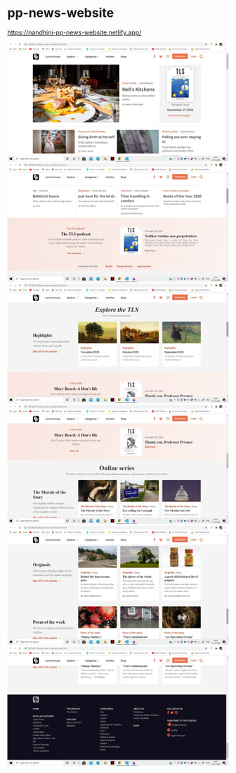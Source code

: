# pp-news-website

https://nandhini-pp-news-website.netlify.app/    

<p>
<img src="assest/desktop size-1.jpg">
<img src="assest/desktop size-2.jpg">
<img src="assest/desktop size-3.jpg">
<img src="assest/desktop size-4.jpg">
<img src="assest/desktop size-5.jpg">
<img src="assest/desktop size-6.jpg">
 </p>
